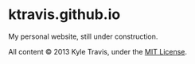 ktravis.github.io
=================

My personal website, still under construction.

All content &copy; 2013 Kyle Travis, under the [MIT
License](www.ktravis.mit-license.org).
